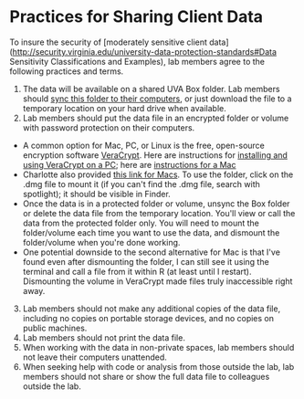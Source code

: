 # Practices for Sharing Client Data

To insure the security of [moderately sensitive client data](http://security.virginia.edu/university-data-protection-standards#Data Sensitivity Classifications and Examples), lab members agree to the following practices and terms.

1. The data will be available on a shared UVA Box folder. Lab members should [sync this folder to their computers](https://virginia.app.box.com/settings/sync), or just download the file to a temporary location on your hard drive when available.
2. Lab members should put the data file in an encrypted folder or volume with password protection on their computers.
  * A common option for Mac, PC, or Linux is the free, open-source encryption software [VeraCrypt](https://www.veracrypt.fr/en/Home.html). Here are instructions for [installing and using VeraCrypt on a PC](https://securityinabox.org/en/guide/veracrypt/windows/); here are [instructions for a Mac](https://securityinabox.org/en/guide/veracrypt/mac/)
  * Charlotte also provided [this link for Macs](https://www.hongkiat.com/blog/encrypt-mac-folder/). To use the folder, click on the .dmg file to mount it (if you can't find the .dmg file, search with spotlight); it should be visible in Finder.
  * Once the data is in a protected folder or volume, unsync the Box folder or delete the data file from the temporary location. You'll view or call the data from the protected folder only. You will need to mount the folder/volume each time you want to use the data, and dismount the folder/volume when you're done working.
  * One potential downside to the second alternative for Mac is that I've found even after dismounting the folder, I can still see it using the terminal and call a file from it within R (at least until I restart). Dismounting the volume in VeraCrypt made files truly inaccessible right away.
3. Lab members should not make any additional copies of the data file, including no copies on portable storage devices, and no copies on public machines.
4. Lab members should not print the data file.
5. When working with the data in non-private spaces, lab members should not leave their computers unattended. 
6. When seeking help with code or analysis from those outside the lab, lab members should not share or show the full data file to colleagues outside the lab.
